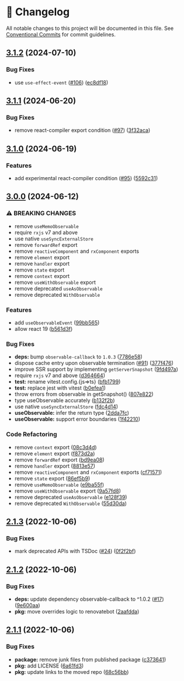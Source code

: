 <!-- markdownlint-disable --><!-- textlint-disable -->

# 📓 Changelog

All notable changes to this project will be documented in this file. See
[Conventional Commits](https://conventionalcommits.org) for commit guidelines.

## [3.1.2](https://github.com/sanity-io/react-rx/compare/v3.1.1...v3.1.2) (2024-07-10)

### Bug Fixes

- use `use-effect-event` ([#106](https://github.com/sanity-io/react-rx/issues/106)) ([ec8df18](https://github.com/sanity-io/react-rx/commit/ec8df1838f5dba8a6f9df98ad5a080b269c64593))

## [3.1.1](https://github.com/sanity-io/react-rx/compare/v3.1.0...v3.1.1) (2024-06-20)

### Bug Fixes

- remove react-compiler export condition ([#97](https://github.com/sanity-io/react-rx/issues/97)) ([3f32aca](https://github.com/sanity-io/react-rx/commit/3f32acad706dbf47329cf4ab6f5053b274901bee))

## [3.1.0](https://github.com/sanity-io/react-rx/compare/v3.0.0...v3.1.0) (2024-06-19)

### Features

- add experimental react-compiler condition ([#95](https://github.com/sanity-io/react-rx/issues/95)) ([5592c31](https://github.com/sanity-io/react-rx/commit/5592c311e8acf57209894a64baba11fa8bc49729))

## [3.0.0](https://github.com/sanity-io/react-rx/compare/v2.1.3...v3.0.0) (2024-06-12)

### ⚠ BREAKING CHANGES

- remove `useMemoObservable`
- require `rxjs` v7 and above
- use native `useSyncExternalStore`
- remove `forwardRef` export
- remove `reactiveComponent` and `rxComponent` exports
- remove `element` export
- remove `handler` export
- remove `state` export
- remove `context` export
- remove `useWithObservable` export
- remove deprecated `useAsObservable`
- remove deprecated `WithObservable`

### Features

- add `useObservableEvent` ([99bb565](https://github.com/sanity-io/react-rx/commit/99bb56553cc862d0f23f321a416bc1f785c1cda2))
- allow react 19 ([b561d3f](https://github.com/sanity-io/react-rx/commit/b561d3f40f7d44886bef54f265be64f51647930d))

### Bug Fixes

- **deps:** bump `observable-callback` to `1.0.3` ([7786e58](https://github.com/sanity-io/react-rx/commit/7786e583a596dd254cbb771ec55c1615a7b34dff))
- dispose cache entry upon observable termination ([#91](https://github.com/sanity-io/react-rx/issues/91)) ([377f476](https://github.com/sanity-io/react-rx/commit/377f476767f09aadef07f2a34305bb1146a44e58))
- improve SSR support by implementing `getServerSnapshot` ([9fd497a](https://github.com/sanity-io/react-rx/commit/9fd497aec413dc8c74ca299725961f1cfae8c4b7))
- require `rxjs` v7 and above ([d364664](https://github.com/sanity-io/react-rx/commit/d3646649bc036a7034dabb7fbc40275318b6d282))
- **test:** rename vitest.config.{js=>ts} ([bfb1799](https://github.com/sanity-io/react-rx/commit/bfb179983af59b9d5db19da212cde87669e68d6c))
- **test:** replace jest with vitest ([b0efea1](https://github.com/sanity-io/react-rx/commit/b0efea1d42c1928f213b5147df9d527a985efb5c))
- throw errors from observable in getSnapshot() ([807e822](https://github.com/sanity-io/react-rx/commit/807e8220a8af81b34a7220b0e0a4081e80887b82))
- type useObservable accurately ([b132f2b](https://github.com/sanity-io/react-rx/commit/b132f2bdfbdcd2c6cafc09740e8e6da69d2550b6))
- use native `useSyncExternalStore` ([fdc4d14](https://github.com/sanity-io/react-rx/commit/fdc4d14f4be392125c5f8df32fb3b93cfa77061a))
- **useObservable:** infer the return type ([2dda7fc](https://github.com/sanity-io/react-rx/commit/2dda7fc7486e7220d84bab8208b6e1ec34a1ffcc))
- **useObservable:** support error boundaries ([1f42210](https://github.com/sanity-io/react-rx/commit/1f42210466894bd8c04fb25bb30df705e17e8d90))

### Code Refactoring

- remove `context` export ([08c3d4d](https://github.com/sanity-io/react-rx/commit/08c3d4d69f8114f95d241540243b7c0ac4a7c72e))
- remove `element` export ([f873d2a](https://github.com/sanity-io/react-rx/commit/f873d2a76055aa1371258e3a015c20ef2e840d5a))
- remove `forwardRef` export ([bd9ea08](https://github.com/sanity-io/react-rx/commit/bd9ea08789f17b5ffea4cc81814e931ba03cc051))
- remove `handler` export ([8813e57](https://github.com/sanity-io/react-rx/commit/8813e5713bcec2a134338e38b426bdd07a9a3b59))
- remove `reactiveComponent` and `rxComponent` exports ([cf71571](https://github.com/sanity-io/react-rx/commit/cf71571bf336cc6a88707a7e09d4e9ecf561fcad))
- remove `state` export ([86ef5b9](https://github.com/sanity-io/react-rx/commit/86ef5b95c2f90a69f4fece86006d793ef81d2a76))
- remove `useMemoObservable` ([e9ba55f](https://github.com/sanity-io/react-rx/commit/e9ba55feca34d73f8cc1b0b70544ea8d97d4c805))
- remove `useWithObservable` export ([9a57fd8](https://github.com/sanity-io/react-rx/commit/9a57fd8fbf6d0df3c088450ecbe3044107b2bcd2))
- remove deprecated `useAsObservable` ([e128f39](https://github.com/sanity-io/react-rx/commit/e128f392f13ae91ee9ea84b37b1dd7e7ad93b8c4))
- remove deprecated `WithObservable` ([55d30da](https://github.com/sanity-io/react-rx/commit/55d30da3992fe9502f9493065bb8f286e0b8c969))

## [2.1.3](https://github.com/sanity-io/react-rx/compare/v2.1.2...v2.1.3) (2022-10-06)

### Bug Fixes

- mark deprecated APIs with TSDoc ([#24](https://github.com/sanity-io/react-rx/issues/24)) ([0f2f2bf](https://github.com/sanity-io/react-rx/commit/0f2f2bf66089e2a37450513bd472d7ba2b1b37e2))

## [2.1.2](https://github.com/sanity-io/react-rx/compare/v2.1.1...v2.1.2) (2022-10-06)

### Bug Fixes

- **deps:** update dependency observable-callback to ^1.0.2 ([#17](https://github.com/sanity-io/react-rx/issues/17)) ([9e600aa](https://github.com/sanity-io/react-rx/commit/9e600aa717c0ab85eb56c55ec132fef2ac9fd500))
- **pkg:** move overrides logic to renovatebot ([2aafdda](https://github.com/sanity-io/react-rx/commit/2aafdda8c7aad81efbb6d55eadaccef8bea3f86f))

## [2.1.1](https://github.com/sanity-io/react-rx/compare/v2.1.0...v2.1.1) (2022-10-06)

### Bug Fixes

- **package:** remove junk files from published package ([c373641](https://github.com/sanity-io/react-rx/commit/c3736416e96a800c109320d332347e60b97f7c0d))
- **pkg:** add LICENSE ([6a61fd3](https://github.com/sanity-io/react-rx/commit/6a61fd30b67b0f6bab2c94ab8395e33e7a31a1b7))
- **pkg:** update links to the moved repo ([68c56bb](https://github.com/sanity-io/react-rx/commit/68c56bb805fe2fd6141537299b8efb8c9bb6b245))
